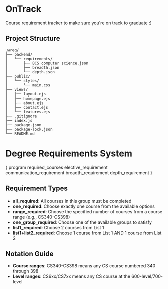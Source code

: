 # OnTrack
Course requirement tracker to make sure you're on track to graduate :)

## Project Structure
```
uwreq/
├── backend/
│   └── requirements/
│       ├── BCS computer science.json
│       ├── breadth.json
│       └── depth.json
├── public/
│   └── styles/
│       └── main.css
├── views/
│   ├── layout.ejs
│   ├── homepage.ejs
│   ├── about.ejs
│   ├── contact.ejs
│   └── features.ejs
├── .gitignore
├── index.js
├── package.json
├── package-lock.json
└── README.md
```

# Degree Requirements System
{
    program
    required_courses
    elective_requirement
    communication_requirement
    breadth_requirement
    depth_requirement
}

## Requirement Types

- **all_required**: All courses in this group must be completed
- **one_required**: Choose exactly one course from the available options
- **range_required**: Choose the specified number of courses from a course range (e.g., CS340-CS398)
- **one_group_required**: Choose one of the available groups to satisfy
- **list1_required**: Choose 2 courses from List 1
- **list1+list2_required**: Choose 1 course from List 1 AND 1 course from List 2

## Notation Guide

- **Course ranges**: CS340-CS398 means any CS course numbered 340 through 398
- **Level ranges**: CS6xx/CS7xx means any CS course at the 600-level/700-level